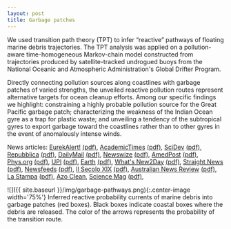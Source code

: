 ```yaml
---
layout: post
title: Garbage patches
---
```


We used transition path theory (TPT) to infer “reactive” pathways of floating marine debris trajectories. The TPT analysis was applied on a pollution-aware time-homogeneous Markov-chain model constructed from trajectories produced by satellite-tracked undrogued buoys from the National Oceanic and Atmospheric Administration's Global Drifter Program.

Directly connecting pollution sources along coastlines with garbage patches of varied strengths, the unveiled reactive pollution routes represent alternative targets for ocean cleanup efforts. Among our specific findings we highlight: constraining a highly probable pollution source for the Great Pacific garbage patch; characterizing the weakness of the Indian Ocean gyre as a trap for plastic waste; and unveiling a tendency of the subtropical gyres to export garbage toward the coastlines rather than to other gyres in the event of anomalously intense winds.

News articles: [EurekAlert!](https://www.eurekalert.org/pub_releases/2021-03/aiop-hdp022521.php) [(pdf)](/archive/news/2021-eurekalert-gp.pdf), [AcademicTimes](https://academictimes.com/researchers-trace-plastic-waste-routes-from-coastlines-to-massive-garbage-patches/) [(pdf)](/archive/news/2021-academictimes-gp.pdf), [SciDev](https://www.scidev.net/asia-pacific/news/debris-piles-up-in-mid-ocean-garbage-patches/) [(pdf)](/archive/news/2021-scidev-gp.pdf), [Repubblica](https://www.repubblica.it/green-and-blue/2021/03/03/news/le_rotte_dei_rifiuti_plastici_come_i_detriti_si_spostano_negli_oceani-290082480/) [(pdf)](/archive/news/2021-repubblica-gp.pdf), [DailyMail](https://www.dailymail.co.uk/sciencetech/article-9317071/The-Great-Pacific-Garbage-Patch-connecting-pathway-Asia-feeding-debris.html) [(pdf)](/archive/news/2021-dailymail-gp.pdf), [Newswize](https://www.newswise.com/articles/how-does-plastic-debris-make-its-way-into-ocean-garbage-patches) [(pdf)](/archive/news/2021-newswize-gp.pdf), [AmedPost](https://www.amedpost.com/great-pacific-garbage-patch-has-connecting-pathway-with-east-asia-that-may-feed-it-debris/) [(pdf)](/archive/news/2021-amedpost-gp.pdf),
[Phys.org](https://phys.org/news/2021-03-plastic-debris-ocean-garbage-patches.html) [(pdf)](/archive/news/2021-physorg-gp.pdf), [UPI](https://www.upi.com/Science_News/2021/03/02/plastic-pollution-ocean-gyres/8271614700611/) [(pdf)](/archive/news/2021-upi-gp.pdf), [Earth](https://www.earth.com/news/model-predicts-the-fate-of-plastic-debris-in-the-ocean/) [(pdf)](/archive/news/2021-earth-gp.pdf), [What's New2Day](https://whatsnew2day.com/great-pacific-garbage-patch-has-a-connection-path-to-east-asia-that-can-feed-the-debris/) [(pdf)](/archive/news/2021-wahtsnew2day-gp.pdf), [Straight News](https://www.straightnewsonline.com/great-pacific-garbage-patch-has-connecting-pathway-with-east-asia-that-may-feed-it-debris) [(pdf)](/archive/news/2021-straightnewsonline-gp.pdf), [Newsfeeds](https://newsfeeds.media/great-pacific-garbage-patch-has-connecting-pathway-with-east-asia-that-may-feed-it-debris/) [(pdf)](/archive/news/2021-newsfeeds-gp.pdf), [Il Secolo XIX](https://www.ilsecoloxix.it/green-and-blue/2021/03/03/news/le_rotte_dei_rifiuti_plastici_come_i_detriti_si_spostano_negli_oceani-290082480/amp/) [(pdf)](/archive/news/2021-ilsecoloxix-gp.pdf), [Australian News Review](https://australiannewsreview.com/great-pacific-garbage-patch-has-connecting-pathway-with-east-asia-that-may-feed-it-debris/) [(pdf)](/archive/news/2021-australiannews-gp.pdf), [La Stampa](https://www.lastampa.it/green-and-blue/2021/03/03/news/le_rotte_dei_rifiuti_plastici_come_i_detriti_si_spostano_negli_oceani-290082480/) [(pdf)](/archive/news/2021-stampa-gp.pdf), [Azo Clean](https://www.azocleantech.com/news.aspx?newsID=28977), [Science Mag](https://scienmag.com/how-does-plastic-debris-make-its-way-into-ocean-garbage-patches/) [(pdf)](/archive/news/2021-sciencemag-gp.pdf),

![]({{ site.baseurl }}/img/garbage-pathways.png){:.center-image width='75%'}
Inferred reactive probability currents of marine debris into garbage patches (red boxes). Black boxes indicate coastal boxes where the debris are released. The color of the arrows represents the probability of the transition route.
